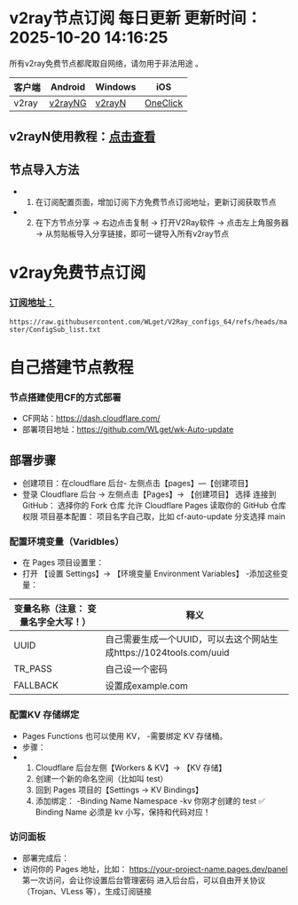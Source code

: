 <!-- AUTO_UPDATE_TIME -->
# v2ray节点订阅 每日更新 更新时间：2025-10-20 14:16:25
所有v2ray免费节点都爬取自网络，请勿用于非法用途 。

|  客户端  | Android  | Windows  | iOS  |
|  ----  | ----   | ----  |----  |
| v2ray  | [v2rayNG](https://github.com/v2fly/v2ray-core/releases/download/v5.32.0/v2ray-android-arm64-v8a.zip) | [v2rayN](https://github.com/2dust/v2rayN/releases/download/7.12.3/v2rayN-windows-64-desktop.zip) | [OneClick]() |
## v2rayN使用教程：[点击查看]()

## 节点导入方法
- 1. 在订阅配置页面，增加订阅下方免费节点订阅地址，更新订阅获取节点
- 2. 在下方节点分享 → 右边点击复制 → 打开V2Ray软件 → 点击左上角服务器 → 从剪贴板导入分享链接，即可一键导入所有v2ray节点
     
# v2ray免费节点订阅
### [订阅地址：]()
`https://raw.githubusercontent.com/WLget/V2Ray_configs_64/refs/heads/master/ConfigSub_list.txt`

# 自己搭建节点教程
### 节点搭建使用CF的方式部署
- CF网站：https://dash.cloudflare.com/
- 部署项目地址：https://github.com/WLget/wk-Auto-update

## 部署步骤

- 创建项目：在cloudflare 后台- 左侧点击【pages】—【创建项目】
- 登录 Cloudflare 后台 → 左侧点击【Pages】→ 【创建项目】 选择 连接到 GitHub： 选择你的 Fork 仓库 允许 Cloudflare Pages 读取你的 GitHub 仓库权限 项目基本配置： 项目名字自己取，比如 cf-auto-update 分支选择 main

### 配置环境变量（Varidbles）
- 在 Pages 项目设置里：
- 打开 【设置 Settings】→ 【环境变量 Environment Variables】 -添加这些变量：
  
|  变量名称（注意： 变量名字全大写！）  | 释义 |
|  ----  | ----   |
|  UUID  | 自己需要生成一个UUID，可以去这个网站生成https://1024tools.com/uuid  |
|  TR_PASS  | 自己设一个密码  |
|  FALLBACK  | 设置成example.com  |
### 配置KV 存储绑定
- Pages Functions 也可以使用 KV， -需要绑定 KV 存储桶。
- 步骤：
- 1. Cloudflare 后台左侧【Workers & KV】→ 【KV 存储】
  2. 创建一个新的命名空间（比如叫 test）
  3. 回到 Pages 项目的【Settings → KV Bindings】
  4. 添加绑定： -Binding Name Namespace -kv 你刚才创建的 test ✅ Binding Name 必须是 kv 小写，保持和代码对应！

### 访问面板
- 部署完成后：
- 访问你的 Pages 地址，比如： https://your-project-name.pages.dev/panel 第一次访问，会让你设置后台管理密码 进入后台后，可以自由开关协议（Trojan、VLess 等），生成订阅链接
